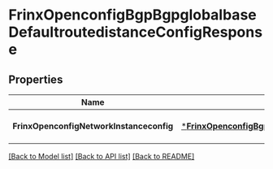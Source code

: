 # FrinxOpenconfigBgpBgpglobalbaseDefaultroutedistanceConfigResponse

## Properties
Name | Type | Description | Notes
------------ | ------------- | ------------- | -------------
**FrinxOpenconfigNetworkInstanceconfig** | [***FrinxOpenconfigBgpBgpglobalbaseDefaultroutedistanceConfig**](frinx.openconfig.bgp.bgpglobalbase.defaultroutedistance.Config.md) |  | [optional] [default to null]

[[Back to Model list]](../README.md#documentation-for-models) [[Back to API list]](../README.md#documentation-for-api-endpoints) [[Back to README]](../README.md)


